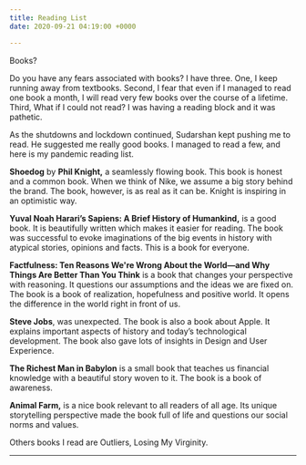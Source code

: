 ```yaml
---
title: Reading List
date: 2020-09-21 04:19:00 +0000

---
```

Books?

Do you have any fears associated with books? I have three. One, I keep running away from textbooks. Second, I fear that even if I managed to read one book a month, I will read very few books over the course of a lifetime. Third, What if I could not read? I was having a reading block and it was pathetic.

As the shutdowns and lockdown continued, Sudarshan kept pushing me to read. He suggested me really good books. I managed to read a few, and here is my pandemic reading list.

**Shoedog** by **Phil Knight,** a seamlessly flowing book. This book is honest and a common book. When we think of Nike, we assume a big story behind the brand. The book, however, is as real as it can be. Knight is inspiring in an optimistic way.

**Yuval Noah Harari’s Sapiens: A Brief History of Humankind,** is a good book. It is beautifully written which makes it easier for reading. The book was successful to evoke imaginations of the big events in history with atypical stories, opinions and facts. This is a book for everyone.

**Factfulness: Ten Reasons We're Wrong About the World—and Why Things Are Better Than You Think** is a book that changes your perspective with reasoning. It questions our assumptions and the ideas we are fixed on. The book is a book of realization, hopefulness and positive world. It opens the difference in the world right in front of us.

**Steve Jobs**, was unexpected. The book is also a book about Apple. It explains important aspects of history and today’s technological development. The book also gave lots of insights in Design and User Experience.

**The Richest Man in Babylon** is a small book that teaches us financial knowledge with a beautiful story woven to it. The book is a book of awareness.

**Animal Farm,** is a nice book relevant to all readers of all age. Its unique storytelling perspective made the book full of life and questions our social norms and values.

Others books I read are Outliers, Losing My Virginity.

***